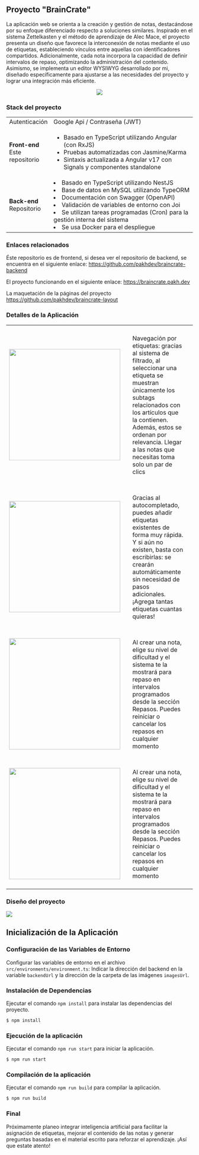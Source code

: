 ## Proyecto "BrainCrate"
La aplicación web se orienta a la creación y gestión de notas, destacándose por su enfoque 
diferenciado respecto a soluciones similares. Inspirado en el sistema Zettelkasten y el método de 
aprendizaje de Alec Mace, el proyecto presenta un diseño que favorece la interconexión de notas mediante 
el uso de etiquetas, estableciendo vínculos entre aquellas con identificadores compartidos. 
Adicionalmente, cada nota incorpora la capacidad de definir intervalos de repaso, optimizando la 
administración del contenido. Asimismo, se implementa un editor WYSIWYG desarrollado por mi, diseñado
específicamente para ajustarse a las necesidades del proyecto y lograr una integración más eficiente.

<div style="text-align: center">
    <img src="https://cdn.dribbble.com/userupload/42939246/file/original-a7f195c33093de706fb240726a4fcb2a.png?resize=1200x471&vertical=center">
</div>

### Stack del proyecto
<table>
  <tr>
    <td style="width:20%">Autenticación</td>
    <td>Google Api / Contraseña (JWT)</td>
  </tr>
  <tr>
    <td><strong>Front-end</strong><br>Este repositorio</td>
    <td>
      <ul>
        <li>Basado en TypeScript utilizando Angular (con RxJS)</li>
        <li>Pruebas automatizadas con Jasmine/Karma</li>
        <li>Sintaxis actualizada a Angular v17 con Signals y componentes standalone</li>
      </ul>
    </td>
  </tr>
  <tr>
    <td><strong>Back-end</strong><br><a>Repositorio</a></td>
    <td>
        <li>Basado en TypeScript utilizando NestJS</li>
        <li>Base de datos en MySQL utilizando TypeORM</li>
        <li>Documentación con Swagger (OpenAPI)</li>    
        <li>Validación de variables de entorno con Joi</li>    
        <li>Se utilizan tareas programadas (Cron) para la gestión interna del sistema</li>    
        <li>Se usa Docker para el despliegue</li>
    </td>
  </tr>
</table>

### Enlaces relacionados
Éste repositorio es de frontend, si desea ver el repositorio de backend, se encuentra en el siguiente enlace:
https://github.com/pakhdev/braincrate-backend

El proyecto funcionando en el siguiente enlace:
https://braincrate.pakh.dev

La maquetación de la páginas del proyecto
https://github.com/pakhdev/braincrate-layout

### Detalles de la Aplicación
<table>
    <tr>
        <td><img src="https://mir-s3-cdn-cf.behance.net/project_modules/source/698765223817967.67ffab0d98e4d.gif" 
        width="300"/></td>
        <td style="vertical-align: top; padding: 25px; width:60%;">
        Navegación por etiquetas: gracias al sistema de filtrado, al seleccionar una etiqueta se muestran 
        únicamente los subtags relacionados con los artículos que la contienen. Además, estos se ordenan por relevancia. Llegar a las notas que necesitas toma solo un par de clics</td>
    </tr>
    <tr>
        <td><img src="https://mir-s3-cdn-cf.behance.net/project_modules/source/84de9f223817967.67ffab0d98769.gif" 
        width="300"/></td>
        <td style="vertical-align: top; padding: 25px;">Gracias al autocompletado, puedes añadir etiquetas 
        existentes de forma muy rápida. Y si aún no existen, basta con escribirlas: se crearán automáticamente sin 
        necesidad de pasos adicionales. ¡Agrega tantas etiquetas cuantas quieras!</td>
    </tr>
    <tr>
        <td><img src="https://mir-s3-cdn-cf.behance.net/project_modules/source/7fc31d223817967.67ffab0d98248.gif" 
        width="300"/></td>
        <td style="vertical-align: top; padding: 25px;">
            Al crear una nota, elige su nivel de dificultad y el sistema te la mostrará para repaso en intervalos programados desde la sección Repasos. Puedes reiniciar o cancelar los repasos en cualquier momento
        </td>
    </tr>
    <tr>
        <td><img src="https://mir-s3-cdn-cf.behance.net/project_modules/source/7b14aa223817967.67ffab0d992c2.gif" 
        width="300"/></td>
        <td style="vertical-align: top; padding: 25px;">
            Al crear una nota, elige su nivel de dificultad y el sistema te la mostrará para repaso en intervalos programados desde la sección Repasos. Puedes reiniciar o cancelar los repasos en cualquier momento
        </td>
    </tr>
</table>

### Diseño del proyecto
<img src="https://cdn.dribbble.com/userupload/42939247/file/original-b68871bf994b2069bdf5766bcdc2f816.png?resize=1200x893&vertical=center">

## Inicialización de la Aplicación

### Configuración de las Variables de Entorno

Configurar las variables de entorno en el archivo `src/environments/environment.ts`:
Indicar la dirección del backend en la variable `backendUrl` y la dirección de la carpeta de las imágenes 
`imagesUrl`.

### Instalación de Dependencias
Ejecutar el comando `npm install` para instalar las dependencias del proyecto.
```bash
$ npm install
```

### Ejecución de la aplicación
Ejecutar el comando `npm run start` para iniciar la aplicación.
```bash
$ npm run start
```

### Compilación de la aplicación
Ejecutar el comando `npm run build` para compilar la aplicación.
```bash
$ npm run build
```

### Final
Próximamente planeo integrar inteligencia artificial para facilitar la asignación de etiquetas, mejorar el contenido de las notas y generar preguntas basadas en el material escrito para reforzar el aprendizaje. ¡Así que estate atento!

